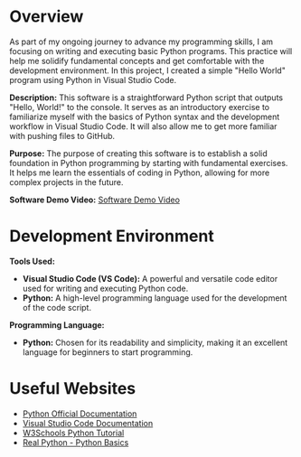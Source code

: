 # Overview

As part of my ongoing journey to advance my programming skills, I am focusing on writing and executing basic Python programs. This practice will help me solidify fundamental concepts and get comfortable with the development environment. In this project, I created a simple "Hello World" program using Python in Visual Studio Code.

**Description:**
This software is a straightforward Python script that outputs "Hello, World!" to the console. It serves as an introductory exercise to familiarize myself with the basics of Python syntax and the development workflow in Visual Studio Code. It will also allow me to get more familiar with pushing files to GitHub.

**Purpose:**
The purpose of creating this software is to establish a solid foundation in Python programming by starting with fundamental exercises. It helps me learn the essentials of coding in Python, allowing for more complex projects in the future.

**Software Demo Video:**
[Software Demo Video](https://youtu.be/3P9-ebtwjHE)

# Development Environment

**Tools Used:**
- **Visual Studio Code (VS Code):** A powerful and versatile code editor used for writing and executing Python code.
- **Python:** A high-level programming language used for the development of the code script.

**Programming Language:**
- **Python:** Chosen for its readability and simplicity, making it an excellent language for beginners to start programming.

# Useful Websites

* [Python Official Documentation](https://docs.python.org/3/)
* [Visual Studio Code Documentation](https://code.visualstudio.com/docs)
* [W3Schools Python Tutorial](https://www.w3schools.com/python/)
* [Real Python - Python Basics](https://realpython.com/python-basics/)
